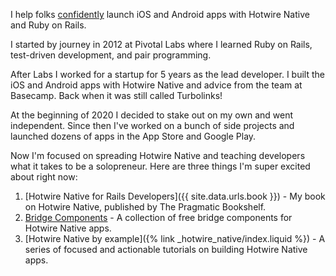 <p class="lead mt-12">I help folks <a href="{% link _pages/services.liquid %}">confidently</a> launch iOS and Android apps with Hotwire Native and Ruby on Rails.</p>

I started by journey in 2012 at Pivotal Labs where I learned Ruby on Rails, test-driven development, and pair programming.

After Labs I worked for a startup for 5 years as the lead developer. I built the iOS and Android apps with Hotwire Native and advice from the team at Basecamp. Back when it was still called Turbolinks!

At the beginning of 2020 I decided to stake out on my own and went independent. Since then I've worked on a bunch of side projects and launched dozens of apps in the App Store and Google Play.

Now I'm focused on spreading Hotwire Native and teaching developers what it takes to be a solopreneur. Here are three things I'm super excited about right now:

1. [Hotwire Native for Rails Developers]({{ site.data.urls.book }}) - My book on Hotwire Native, published by The Pragmatic Bookshelf.
1. [Bridge Components](https://github.com/joemasilotti/bridge-components) - A collection of free bridge components for Hotwire Native apps.
1. [Hotwire Native by example]({% link _hotwire_native/index.liquid %}) - A series of focused and actionable tutorials on building Hotwire Native apps.
